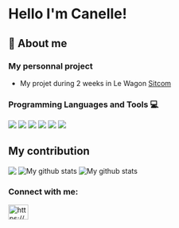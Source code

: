 # Hello I'm Canelle! 

## 👋 About me

### My personnal project
- My projet during 2 weeks in Le Wagon [Sitcom](http://www.sitcom.live/)

### Programming Languages and Tools 💻
<p>
  <img src="https://img.shields.io/badge/HTML5-E34F26?style=for-the-badge&logo=html5&logoColor=white" />
  <img src="https://img.shields.io/badge/CSS3-1572B6?style=for-the-badge&logo=css3&logoColor=white" />
  <img src="https://img.shields.io/badge/JavaScript-323330?style=for-the-badge&logo=javascript&logoColor=F7DF1E" />
  <img src="https://img.shields.io/badge/Ruby-CC342D?style=for-the-badge&logo=ruby&logoColor=white" />
  <img src="https://img.shields.io/badge/Bootstrap-563D7C?style=for-the-badge&logo=bootstrap&logoColor=white" />
  <img src="https://img.shields.io/badge/Ruby_on_Rails-CC0000?style=for-the-badge&logo=ruby-on-rails&logoColor=white" />
</p>

## My contribution
<img align="center" src="https://github-readme-stats.vercel.app/api/top-langs/?username=canelle10&layout=compact&theme=highcontrast&hide_border=true" />

<img align="center" src="https://github-readme-streak-stats.herokuapp.com?user=canelle10&theme=highcontrast&hide_border=true&date_format=M%20j%5B%2C%20Y%5D" alt="My github stats" />

<img align="center" src="https://github-readme-stats.vercel.app/api?username=canelle10&show_icons=true&include_all_commits=true&theme=highcontrast&hide_border=true" alt="My github stats" /> 



<h3 align="left">Connect with me:</h3>
<p align="left">
<a href="https://linkedin.com/in/https://www.linkedin.com/in/canelle-deguitre/" target="blank"><img align="center" src="https://raw.githubusercontent.com/rahuldkjain/github-profile-readme-generator/master/src/images/icons/Social/linked-in-alt.svg" alt="https://www.linkedin.com/in/canelle-deguitre/" height="30" width="40" /></a>
</p>
